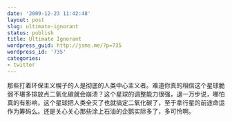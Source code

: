 ```yaml
---
date: '2009-12-23 11:42:48'
layout: post
slug: ultimate-ignorant
status: publish
title: Ultimate Ignorant
wordpress_guid: http://jsms.me/?p=735
wordpress_id: '735'
categories:
- twitter
---
```


那些打着环保主义幌子的人是彻底的人类中心主义者。难道你真的相信这个星球脆弱不堪多排放点二氧化碳就会崩溃？这个星球的调整能力很强，退一万步说，哪怕真的有影响，这个星球把人类全灭了也就搞定二氧化碳了，至于拿行星的前途命运作为筹码么。还是关心关心那些涂上石油的企鹅实际多了，多可怜啊。
